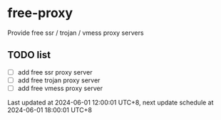 
# free-proxy
Provide free ssr / trojan / vmess proxy servers


## TODO list
- [ ] add free ssr proxy server
- [ ] add free trojan proxy server
- [ ] add free vmess proxy server

Last updated at 2024-06-01 12:00:01 UTC+8, next update schedule at 2024-06-01 18:00:01 UTC+8


